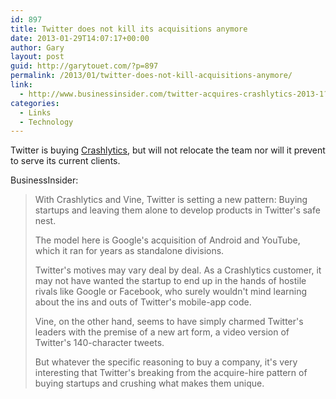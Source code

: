 ```yaml
---
id: 897
title: Twitter does not kill its acquisitions anymore
date: 2013-01-29T14:07:17+00:00
author: Gary
layout: post
guid: http://garytouet.com/?p=897
permalink: /2013/01/twitter-does-not-kill-acquisitions-anymore/
link:
  - http://www.businessinsider.com/twitter-acquires-crashlytics-2013-1?op=1
categories:
  - Links
  - Technology
---
```


Twitter is buying <a href="http://try.crashlytics.com">Crashlytics</a>, but will not relocate the team nor will it prevent to serve its current clients.

BusinessInsider:
<blockquote>With Crashlytics and Vine, Twitter is setting a new pattern: Buying startups and leaving them alone to develop products in Twitter's safe nest.

The model here is Google's acquisition of Android and YouTube, which it ran for years as standalone divisions.

Twitter's motives may vary deal by deal. As a Crashlytics customer, it may not have wanted the startup to end up in the hands of hostile rivals like Google or Facebook, who surely wouldn't mind learning about the ins and outs of Twitter's mobile-app code.

Vine, on the other hand, seems to have simply charmed Twitter's leaders with the premise of a new art form, a video version of Twitter's 140-character tweets.

But whatever the specific reasoning to buy a company, it's very interesting that Twitter's breaking from the acquire-hire pattern of buying startups and crushing what makes them unique.</blockquote>
